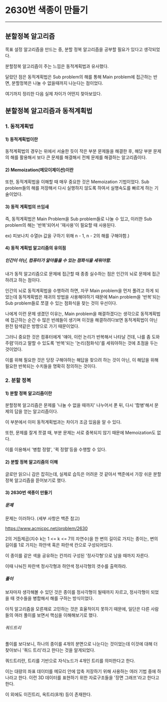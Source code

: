 # 2630번 색종이 만들기

---

## 분할정복 알고리즘

목표 설정 알고리즘을 만드는 중, 분할 정복 알고리즘을 공부할 필요가 있다고 생각되었다.

분할정복 알고리즘이 주는 느낌은 동적계획법과 유사했다.

달랐던 점은 동적계획법은 Sub problem의 해를 통해 Main problem에 접근하는 반면, 분할정복은 나눌 수 없을때까지 나눈다는 점이었다.

여기까지 정리한 다음 실제 차이가 어떤지 찾아보았다.

## 분할정복 알고리즘과 동적계획법

### 1. 동적계획법

#### 1) 동적계획법이란

동적계획법의 경우는 위에서 서술한 듯이 작은 부분 문제들을 해결한 후, 해당 부분 문제의 해를 활용해서 보다 큰 문제를 해결해서 전체 문제를 해결하는 알고리즘이다.

#### 2) Memoization(메모이제이션)이란

또한, 동적계획법을 이해할 때 매우 중요한 것은 Memoization 기법이었다. Sub problem들의 해를 저장해서 다시 실행하지 않도록 하여서 실행속도를 빠르게 하는 기술이었다.

#### 3) 동적 계획법의 쓰임새

즉, 동적계획법은 Main Problem을 Sub problem들로 나눌 수 있고, 이러한 Sub problem의 해는 '반복'되어서 '재사용'이 필요할 때 사용된다.

ex) 피보나치 수열(n 값을 구하기 위해 n - 1, n - 2의 해를 구해야함.)

#### 4) 동적 계획법 알고리즘의 유의점

##### 인간이 아닌, 컴퓨터가 알아들을 수 있는 점화식을 세워야함.

내가 동적 알고리즘으로 문제에 접근할 때 종종 실수하는 점은 인간의 뇌로 문제에 접근하려고 하는 점이다.

인간의 뇌로 동적계획법을 수행하려 하면, 자꾸 Main problem을 먼저 풀려고 하게 되었는데 동적계획법은 재귀의 방법을 사용해야하기 때문에 Main problem을 '반복'되는 Sub problem들로 쪼갤 수 있는 점화식을 찾는 것이 우선이다.

나에게 이런 문제 생겼던 이유는, Main problem을 해결하겠다는 생각으로 동적계획법에 접근하는 순간 수 많은 반례들이 생기며 이것을 해결하려다보면 동적계획법이 아닌 완전 탐색같은 방향으로 가기 때문이었다.

그러니 중요한 것은 컴퓨터에게 '얘야, 이런 논리가 반복해서 나타날 건데, 나를 좀 도와주렴'이라고 말할 수 있도록 '반복'되는 '논리(점화식)'를 세워야하는 것에 초점을 두는 것이었다.

이를 위해 필요한 것은 당장 구해야하는 해답을 찾으려 하는 것이 아닌, 이 해답을 위해 필요한 반복되는 수치들을 명확히 정의하는 것이다.

### 2. 분할 정복

#### 1) 분할 정복 알고리즘이란

분할정복 알고리즘은 문제를 '나눌 수 없을 때까지' 나누어서 푼 뒤, 다시 '합병'해서 문제의 답을 얻는 알고리즘이다.

이 부분에서 이미 동적계획법과는 차이가 조금 있음을 알 수 있다.

또한, 문제를 잘게 쪼갤 때, 부분 문제는 서로 중복되지 않기 때문에 Memoization도 없다.

이를 이용해서 '병합 정렬', '퀵 정렬'등을 수행할 수 있다.

#### 2) 분할 정복 알고리즘의 이해

글로만 읽으니 감은 잡히는데, 실제로 습득은 어려운 것 같아서 백준에서 가장 쉬운 분할 정복 알고리즘을 뜯어보기로 했다.

#### 3) 2630번 색종이 만들기

##### 문제

문제는 이러하다. (세부 사항은 백준 참고)

https://www.acmicpc.net/problem/2630

2의 거듭제곱(지수 k는 1 <= k <= 7의 자연수)을 한 변의 길이로 가지는 종이는, 변의 길이를 1로 가지는 하얀색 혹은 파란색 칸으로 구성되어있다.

이 종이를 같은 색을 공유하는 칸끼리 구성된 '정사각형'으로 남을 때까지 자른다.

이때 나눠진 파란색 정사각형과 하얀색 정사각형의 갯수를 출력하라.

##### 풀이

보자마자 생각해볼 수 있던 것은 종이를 정사각형이 될때까지 자르고, 정사각형이 되었을 때 갯수들을 병합해서 해를 구하는 방식이었다.

아직 알고리즘을 모른채로 고민하는 것은 효율적이지 못하기 때문에, 일단은 다른 사람들의 여러 풀이를 보면서 핵심을 이해해보기로 했다.

###### 쿼드트리

풀이를 보다보니, 하나의 종이를 4개의 분면으로 나눈다는 것이었는데 이것에 대해 더 찾아보니 '쿼드 트리'라고 한다는 것을 알게되었다.

쿼드트리란, 트리를 기반으로 자식노드가 4개인 트리를 의미한다고 한다.

이는 대량의 좌표 데이터를 메모리 안에 압축 저장하기 위해 사용하는 여러 기법 중에 하나라고 한다. 이런 3D 데이터를 표현하기 위한 자료구조들을 '장면 그래프'라고 한다고 한다.

이 외에도 이진트리, 옥트리(8개) 등이 존재한다.
